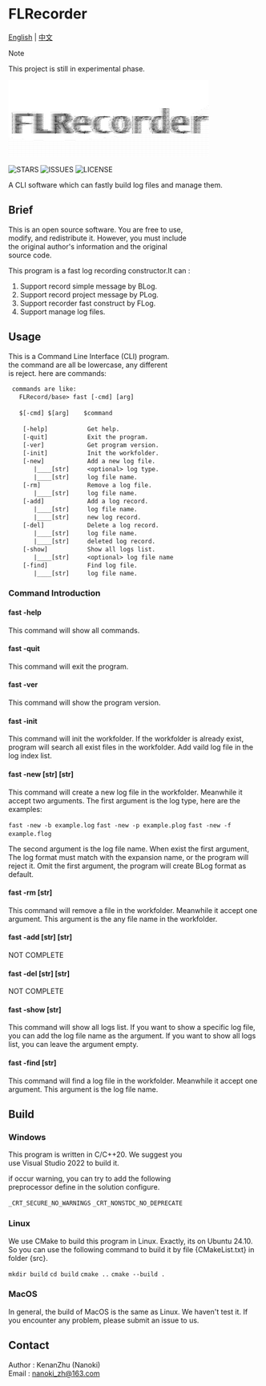 # FLRecorder

[English](README.md) | [中文](READMECN.md)

> [!NOTE]
> This project is still in experimental phase.

![FLRecorder_Logo](./doc/FLRecorder_CODE.png#pic_center)

![STARS](https://img.shields.io/github/stars/KenanZHu/FLRecorder.svg#pic_center) 
![ISSUES](https://img.shields.io/github/issues/KenanZHu/FLRecorder.svg#pic_center) 
![LICENSE](https://img.shields.io/github/license/KenanZHu/FLRecorder.svg#pic_center)

A CLI software which can fastly build log files and manage them.

## Brief

This is an open source software. You are free to use,\
modify, and redistribute it. However, you must include\
the original author's information and the original\
source code.

This program is a fast log recording constructor.It can :

1. Support record simple message by BLog.
2. Support record project message by PLog.
3. Support recorder fast construct by FLog.
4. Support manage log files.

## Usage

This is a Command Line Interface (CLI) program.\
the command are all be lowercase, any different\
is reject. here are commands:

     commands are like:
       FLRecord/base> fast [-cmd] [arg]
 
       $[-cmd] $[arg]    $command
 
        [-help]           Get help.
        [-quit]           Exit the program.
        [-ver]            Get program version.
        [-init]           Init the workfolder.
        [-new]            Add a new log file.
           |____[str]     <optional> log type.
           |____[str]     log file name.
        [-rm]             Remove a log file.
           |____[str]     log file name.
        [-add]            Add a log record.
           |____[str]     log file name.
           |____[str]     new log record.
        [-del]            Delete a log record.
           |____[str]     log file name.
           |____[str]     deleted log record.
        [-show]           Show all logs list.
           |____[str]     <optional> log file name
        [-find]           Find log file.
           |____[str]     log file name.

### Command Introduction

#### fast -help

This command will show all commands.

#### fast -quit

This command will exit the program.

#### fast -ver

This command will show the program version.

#### fast -init

This command will init the workfolder.
If the workfolder is already exist, program
will search all exist files in the workfolder.
Add vaild log file in the log index list.

#### fast -new [str] [str]

This command will create a new log file in the
workfolder. Meanwhile it accept two arguments.
The first argument is the log type, here are
the examples:

``fast -new -b example.log``
``fast -new -p example.plog``
``fast -new -f example.flog``

The second argument is the log file name. When
exist the first argument, The log format must
match with the expansion name, or the program
will reject it. Omit the first argument, the
program will create BLog format as default.

#### fast -rm [str]

This command will remove a file in the
workfolder. Meanwhile it accept one argument.
This argument is the any file name in the
workfolder.

#### fast -add [str] [str]

NOT COMPLETE

#### fast -del [str] [str]

NOT COMPLETE

#### fast -show [str]

This command will show all logs list.
If you want to show a specific log file,
you can add the log file name as the argument.
If you want to show all logs list, you can
leave the argument empty.

#### fast -find [str]

This command will find a log file in the
workfolder. Meanwhile it accept one argument.
This argument is the log file name.

## Build

### Windows

This program is written in C/C++20. We suggest you\
use Visual Studio 2022 to build it.

if occur warning, you can try to add the following\
preprocessor define in the solution configure.

``_CRT_SECURE_NO_WARNINGS``
``_CRT_NONSTDC_NO_DEPRECATE``

### Linux

We use CMake to build this program in Linux. Exactly,
its on Ubuntu 24.10. So you can use the following command
to build it by file {CMakeList.txt} in folder {src}.

``mkdir build``
``cd build``
``cmake ..``
``cmake --build .``

### MacOS

In general, the build of MacOS is the same as Linux.
We haven't test it. If you encounter any problem,
please submit an issue to us.

## Contact

Author : KenanZhu (Nanoki)\
Email  : <nanoki_zh@163.com>
